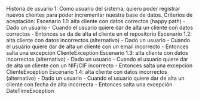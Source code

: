 Historia de usuario 1: Como usuario del sistema, quiero poder registrar nuevos clientes para poder incrementar nuestra base de datos.
Criterios de aceptación:
  Escenario 1.1: alta cliente con datos correctos (happy path)
    - Dado un usuario
    - Cuando el usuario quiere dar de alta un cliente con datos correctos
    - Entonces se da de alta el cliente en el repositorio
  Escenario 1.2: alta cliente con datos incorrectos (alternativo)
    - Dado un usuario
    - Cuando el usuario quiere dar de alta un cliente con un email incorrecto
    - Entonces salta una excepción ClienteException
  Escenario 1.3: alta cliente con datos incorrectos (alternativo)
    - Dado un usuario
    - Cuando el usuario quiere dar de alta un cliente con un NIF/CIF incorrecto
    - Entonces salta una excepción ClienteException
  Escenario 1.4: alta cliente con datos incorrectos (alternativo)
    - Dado un usuario
    - Cuando el usuario quiere dar de alta un cliente con fecha de alta incorrecta
    - Entonces salta una excepción DateTimeException
